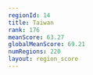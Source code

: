 ```yaml
---
regionId: 14
title: Taiwan
rank: 176
meanScore: 63.27
globalMeanScore: 69.21
numRegions: 220
layout: region_score
---
```

